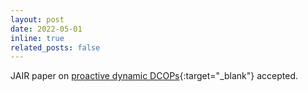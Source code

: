 ```yaml
---
layout: post
date: 2022-05-01
inline: true
related_posts: false
---
```


JAIR paper on [proactive dynamic DCOPs](/assets/pdf/jair-HoangFHYYZ22.pdf){:target="_blank"} accepted.